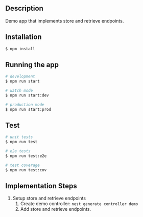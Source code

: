 ## Description

Demo app that implements store and retrieve endpoints.

## Installation

```bash
$ npm install
```

## Running the app

```bash
# development
$ npm run start

# watch mode
$ npm run start:dev

# production mode
$ npm run start:prod
```

## Test

```bash
# unit tests
$ npm run test

# e2e tests
$ npm run test:e2e

# test coverage
$ npm run test:cov
```
## Implementation Steps

1. Setup store and retrieve endpoints
   1. Create demo controller: `nest generate controller demo`
   2. Add store and retrieve endpoints.